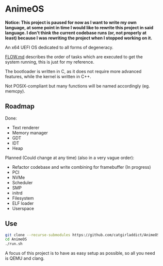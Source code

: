 # AnimeOS
**Notice: This project is paused for now as I want to write my own language, at some point in time I would like to rewrite this project in said language. I don't think the current codebase runs (or, not properly at least) because I was rewriting the project when I stopped working on it.**

An x64 UEFI OS dedicated to all forms of degeneracy.

[FLOW.md](FLOW.md) describes the order of tasks which are executed to get the system running, this is just for my reference.

The bootloader is written in C, as it does not require more advanced features, while the kernel is written in C++.

Not POSIX-compliant but many functions will be named accordingly (eg. memcpy).

## Roadmap
Done:
* Text renderer
* Memory manager
* GDT
* IDT
* Heap

Planned (Could change at any time) (also in a very vague order):
* Refactor codebase and write combining for framebuffer (In progress)
* PCI
* NVMe
* Scheduler
* SMP
* initrd
* Filesystem
* ELF loader
* Userspace

## Use
```Bash
git clone --recurse-submodules https://github.com/catgirladdict/AnimeOS
cd AnimeOS
./run.sh
```

A focus of this project is to have as easy setup as possible, so all you need is QEMU and clang.
